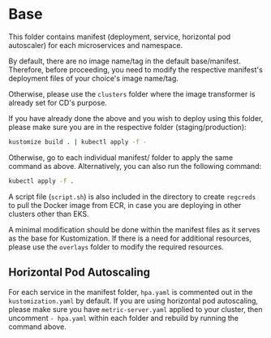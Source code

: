 # Base

This folder contains manifest (deployment, service, horizontal pod autoscaler) for each microservices and namespace.

By default, there are no image name/tag in the default base/manifest. Therefore, before proceeding, you need to modify the respective manifest's deployment files of your choice's image name/tag.

Otherwise, please use the `clusters` folder where the image transformer is already set for CD's purpose.

If you have already done the above and you wish to deploy using this folder, please make sure you are in the respective folder (staging/production):
```bash
kustomize build . | kubectl apply -f -
```

Otherwise, go to each individual manifest/<SERVICE NAME> folder to apply the same command as above. Alternatively, you can also run the following command:
```bash
kubectl apply -f .
```

A script file (`script.sh`) is also included in the directory to create `regcreds` to pull the Docker image from ECR, in case you are deploying in other clusters other than EKS.

A minimal modification should be done within the manifest files as it serves as the base for Kustomization. If there is a need for additional resources, please use the `overlays` folder to modify the required resources.

## Horizontal Pod Autoscaling
For each service in the manifest folder, `hpa.yaml` is commented out in the `kustomization.yaml` by default.
If you are using horizontal pod autoscaling, please make sure you have `metric-server.yaml` applied to your cluster, then uncomment `- hpa.yaml` within each folder and rebuild by running the command above.
